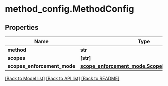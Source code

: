 # method_config.MethodConfig

## Properties
Name | Type | Description | Notes
------------ | ------------- | ------------- | -------------
**method** | **str** |  | [optional] 
**scopes** | **[str]** |  | [optional] 
**scopes_enforcement_mode** | [**scope_enforcement_mode.ScopeEnforcementMode**](ScopeEnforcementMode.md) |  | [optional] 

[[Back to Model list]](../README.md#documentation-for-models) [[Back to API list]](../README.md#documentation-for-api-endpoints) [[Back to README]](../README.md)


